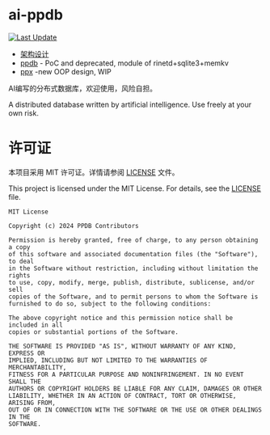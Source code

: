 # ai-ppdb

[![Last Update](https://img.shields.io/endpoint?url=https://raw.githubusercontent.com/wanjochan/ai-ppdb/main/.github/badges/last-commit.json)](https://github.com/wanjochan/ai-ppdb/commits/main)

- [架构设计](docs/ARCH.md)
- [ppdb](ppdb/) - PoC and deprecated, module of rinetd+sqlite3+memkv
- [ppx](ppx/) -new OOP design, WIP

AI编写的分布式数据库，欢迎使用，风险自担。

A distributed database written by artificial intelligence. Use freely at your own risk.


# 许可证

本项目采用 MIT 许可证。详情请参阅 [LICENSE](LICENSE) 文件。

This project is licensed under the MIT License. For details, see the [LICENSE](LICENSE) file.

```
MIT License

Copyright (c) 2024 PPDB Contributors

Permission is hereby granted, free of charge, to any person obtaining a copy
of this software and associated documentation files (the "Software"), to deal
in the Software without restriction, including without limitation the rights
to use, copy, modify, merge, publish, distribute, sublicense, and/or sell
copies of the Software, and to permit persons to whom the Software is
furnished to do so, subject to the following conditions:

The above copyright notice and this permission notice shall be included in all
copies or substantial portions of the Software.

THE SOFTWARE IS PROVIDED "AS IS", WITHOUT WARRANTY OF ANY KIND, EXPRESS OR
IMPLIED, INCLUDING BUT NOT LIMITED TO THE WARRANTIES OF MERCHANTABILITY,
FITNESS FOR A PARTICULAR PURPOSE AND NONINFRINGEMENT. IN NO EVENT SHALL THE
AUTHORS OR COPYRIGHT HOLDERS BE LIABLE FOR ANY CLAIM, DAMAGES OR OTHER
LIABILITY, WHETHER IN AN ACTION OF CONTRACT, TORT OR OTHERWISE, ARISING FROM,
OUT OF OR IN CONNECTION WITH THE SOFTWARE OR THE USE OR OTHER DEALINGS IN THE
SOFTWARE.
